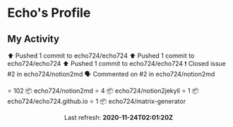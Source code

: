 # Echo's Profile

## My Activity

⬆️ Pushed 1 commit to echo724/echo724
⬆️ Pushed 1 commit to echo724/echo724
⬆️ Pushed 1 commit to echo724/echo724
❗️ Closed issue #2 in echo724/notion2md
🗣 Commented on #2 in echo724/notion2md

⭐️ 102 📦 echo724/notion2md
⭐️ 4   📦 echo724/notion2jekyll
⭐️ 1   📦 echo724/echo724.github.io
⭐️ 1   📦 echo724/matrix-generator

<p align="center">
  Last refresh: 
  <b>2020-11-24T02:01:20Z</b>
</p>
